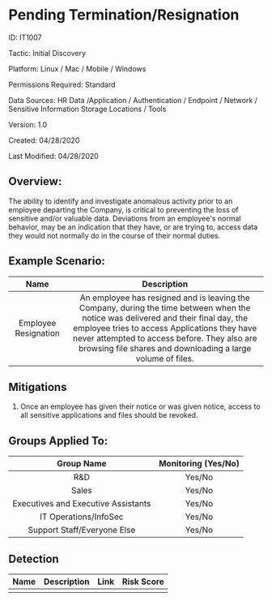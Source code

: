 # **Pending Termination/Resignation**

ID: IT1007

Tactic: Initial Discovery

Platform: Linux / Mac / Mobile / Windows

Permissions Required: Standard

Data Sources: HR Data /Application / Authentication / Endpoint / Network / Sensitive Information Storage Locations / Tools

Version: 1.0

Created: 04/28/2020

Last Modified: 04/28/2020


## **Overview:**
The ability to identify and investigate anomalous activity prior to an employee departing the Company, is critical to preventing the loss of sensitive and/or valuable data. Deviations from an employee's normal behavior, may be an indication that they have, or are trying to, access data they would not normally do in the course of their normal duties. 



## **Example Scenario:**

| Name | Description |
| :---:| :---:|
| Employee Resignation  | An employee has resigned and is leaving the Company, during the time between when the notice was delivered and their final day, the employee tries to access Applications they have never attempted to access before. They also are browsing file shares and downloading a large volume of files. |
  

## **Mitigations**

1. Once an employee has given their notice or was given notice, access to all sensitive applications and files should be revoked.  



## **Groups Applied To:**
| Group Name | Monitoring (Yes/No) |
| :---: | :---:|
| R&D	| Yes/No |
| Sales | Yes/No |
| Executives and Executive Assistants |	Yes/No |
| IT Operations/InfoSec	| Yes/No |
|Support Staff/Everyone Else | Yes/No|

## **Detection**
| Name | Description | Link | Risk Score |
| :---: | :---:|:---: | :---:|
|  | | | |  





